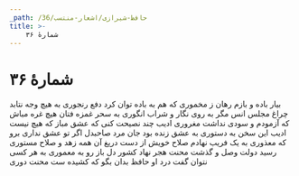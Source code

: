 ```yaml
---
_path: /حافظ-شیرازی/اشعار-منتسب/36
title: >-
    شمارهٔ ۳۶
---
```

# شمارهٔ ۳۶

بیار باده و بازم رهان ز مخموری
که هم به باده توان کرد دفع رنجوری
به هیچ وجه نتابد چراغ مجلس انس
مگر به روی نگار و شراب انگوری
به سحر غمزه فتان هیچ غره مباش
که آزمودم و سودی نداشت مغروری
ادیب چند نصیحت کنی که عشق مباز
که هیچ نیست ادیب این سخن به دستوری
به عشق زنده بود جان مرد صاحبدل
اگر تو عشق نداری برو که معذوری
به یک فریب نهادم صلاح خویش از دست
دریغ آن همه زهد و صلاح مستوری
رسید دولت وصل و گذشت محنت هجر
نهاد کشور دل باز رو به معموری
به هر کسی نتوان گفت درد او حافظ
بدان بگو که کشیده ست محنت دوری
